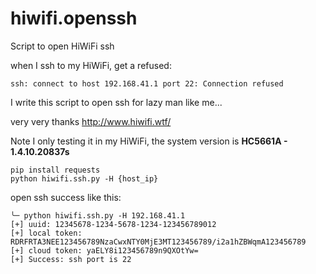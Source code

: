 # hiwifi.openssh

Script to open HiWiFi ssh

when I ssh to my HiWiFi, get a refused:
```
ssh: connect to host 192.168.41.1 port 22: Connection refused
```
I write this script to open ssh for lazy man like me...

very very thanks http://www.hiwifi.wtf/

Note I only testing it in my HiWiFi, the system version is **HC5661A - 1.4.10.20837s**

```
pip install requests
python hiwifi.ssh.py -H {host_ip}
```

open ssh success like this:

```
╰─ python hiwifi.ssh.py -H 192.168.41.1
[+] uuid: 12345678-1234-5678-1234-123456789012
[+] local token: RDRFRTA3NEE123456789NzaCwxNTY0MjE3MT123456789/i2a1hZBWqmA123456789
[+] cloud token: yaELY8i123456789n9QXOtYw=
[+] Success: ssh port is 22
```